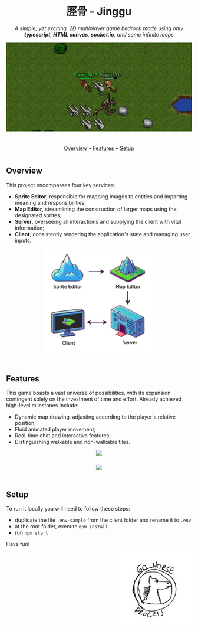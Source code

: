<div align="center">

# 脛骨 - Jinggu

_A simple, yet exciting, 2D multiplayer game bedrock made using only **typescript**, **HTML canvas**, **socket.io**, and some infinite loops_

<img src="docs/dancing-wide.gif" style="margin-bottom: 20px"/>

[Overview](#overview) •
[Features](#features) •
[Setup](#setup)

</div>

<div style="margin-top: 40px" />

## <a name="overview"></a> Overview

This project encompasses four key services:

- **Sprite Editor**, responsible for mapping images to entities and imparting meaning and responsibilities;
- **Map Editor**, streamlining the construction of larger maps using the designated sprites;
- **Server**, overseeing all interactions and supplying the client with vital information;
- **Client**, consistently rendering the application's state and managing user inputs.

<div align="center">
<img src="docs/flow.png" width="300px" style="margin-bottom: 20px;" />
</div>

## <a name="features"></a> Features

This game boasts a vast universe of possibilities, with its expansion contingent solely on the investment of time and effort. Already achieved high-level milestones include:

- Dynamic map drawing, adjusting according to the player's relative position;
- Fluid animated player movement;
- Real-time chat and interactive features;
- Distinguishing walkable and non-walkable tiles.

<div align="center">
<img src="docs/hi.gif" style="margin-bottom: 20px"/>
</div>

<div align="center">
<img src="docs/walking.gif" style="margin-bottom: 20px"/>
</div>

## <a name="setup"></a> Setup

To run it locally you will need to follow these steps:

- duplicate the file `.env-sample` from the client folder and rename it to `.env`
- at the root folder, execute `npm install`
- run `npm start`

Have fun!

<div align="right">

<img src="docs/gohorse.png" width="200px"/>

</div>
